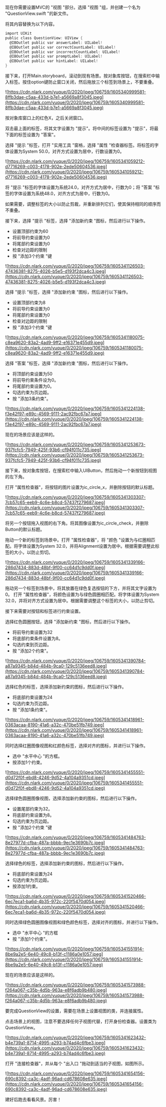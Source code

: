 现在你需要设置MVC的 "视图 "部分。选择 "视图 "组，并创建一个名为 "QuestionView.swift "的新文件。

将其内容替换为以下内容。

```objectivec
import UIKit
public class QuestionView: UIView {
  @IBOutlet public var answerLabel: UILabel!
  @IBOutlet public var correctCountLabel: UILabel!
  @IBOutlet public var incorrectCountLabel: UILabel!
  @IBOutlet public var promptLabel: UILabel!
  @IBOutlet public var hintLabel: UILabel!
}
```

接下来，打开Main.storyboard，滚动到现有场景。按对象库按钮，在搜索栏中输入标签。按住option键防止窗口关闭，然后拖放三个标签到场景上，不要重叠。

![https://cdn.nlark.com/yuque/0/2020/jpeg/106759/1605340999581-8ffb3dae-c5aa-433d-b7e1-a5669a8f3045.jpeg](https://cdn.nlark.com/yuque/0/2020/jpeg/106759/1605340999581-8ffb3dae-c5aa-433d-b7e1-a5669a8f3045.jpeg)

按对象库窗口上的红色X，之后关闭窗口。

双击最上面的标签，将其文字设置为 "提示"。将中间的标签设置为 "提示"，将最下面的标签设置为 "答案"。

选择 "提示 "标签，打开 "实用工具 "窗格，选择 "属性 "检查器标签。将标签的字体设置为System 50.0，对齐方式设置为居中，行数设置为0。

![https://cdn.nlark.com/yuque/0/2020/jpeg/106759/1605341059212-d7716269-c003-4178-902e-2ede50604536.jpeg](https://cdn.nlark.com/yuque/0/2020/jpeg/106759/1605341059212-d7716269-c003-4178-902e-2ede50604536.jpeg)

将 "提示 "标签的字体设置为系统24.0，对齐方式为居中，行数为0；将 "答案 "标签的字体设置为系统48.0，对齐方式为居中，行数为0。

如果需要，调整标签的大小以防止剪裁，并重新排列它们，使其保持相同的顺序而不重叠。

接下来，选择 "提示 "标签，选择 "添加新约束 "图标，然后进行以下操作。

- 设置顶部约束为60
- 将前导约束设置为0
- 将尾部约束设置为0
- 检查对边距的限制
- 按 "添加3个约束 "键

![https://cdn.nlark.com/yuque/0/2020/jpeg/106759/1605341126503-47436381-8275-4026-b5e5-d193f2dca4c3.jpeg](https://cdn.nlark.com/yuque/0/2020/jpeg/106759/1605341126503-47436381-8275-4026-b5e5-d193f2dca4c3.jpeg)

选择 "提示 "标签，选择 "添加新约束 "图标，然后进行以下操作。

- 设置顶部约束为8
- 将前导约束设置为0
- 将尾部约束设置为0
- 检查对边距的限制
- 按 "添加3个约束 "键

![https://cdn.nlark.com/yuque/0/2020/jpeg/106759/1605341180075-c8ea9620-83a2-4ad9-9ff2-e16371e455d9.jpeg](https://cdn.nlark.com/yuque/0/2020/jpeg/106759/1605341180075-c8ea9620-83a2-4ad9-9ff2-e16371e455d9.jpeg)

选择 "答案 "标签，选择 "添加新约束 "图标，然后进行以下操作。

- 将顶部约束设置为50
- 将前导约束条件设为0。
- 将尾部约束设置为0。
- 勾选约束为页边距。
- 按 "添加3条约束"。

![https://cdn.nlark.com/yuque/0/2020/jpeg/106759/1605341224138-f3e42f97-e89c-4569-9111-2ac92fbc67a7.jpeg](https://cdn.nlark.com/yuque/0/2020/jpeg/106759/1605341224138-f3e42f97-e89c-4569-9111-2ac92fbc67a7.jpeg)

现在的场景应该是这样的。

![https://cdn.nlark.com/yuque/0/2020/jpeg/106759/1605341253673-937fcfc5-7949-425f-93b6-cf94f011c735.jpeg](https://cdn.nlark.com/yuque/0/2020/jpeg/106759/1605341253673-937fcfc5-7949-425f-93b6-cf94f011c735.jpeg)

接下来，按对象库按钮，在搜索栏中输入UIButton，然后拖动一个新按钮到视图的左下角。

打开 "属性检查器"，将按钮的图片设置为ic_circle_x，并删除按钮的默认标题。

![https://cdn.nlark.com/yuque/0/2020/jpeg/106759/1605341303307-7cb57c65-eeb9-4c6e-b8cd-57437f279687.jpeg](https://cdn.nlark.com/yuque/0/2020/jpeg/106759/1605341303307-7cb57c65-eeb9-4c6e-b8cd-57437f279687.jpeg)

将另一个按钮拖入视图的右下角。将其图像设置为ic_circle_check，并删除Button的默认标题。

拖动一个新的标签到场景中。打开 "属性检查器"，将 "颜色 "设置为与红圈相匹配。将字体设置为System 32.0，并将Alignment设置为居中。根据需要调整此标签的大小，以防止剪切。

![https://cdn.nlark.com/yuque/0/2020/jpeg/106759/1605341339166-286d7434-883d-48bf-9f00-cc64d1c9dd0f.jpeg](https://cdn.nlark.com/yuque/0/2020/jpeg/106759/1605341339166-286d7434-883d-48bf-9f00-cc64d1c9dd0f.jpeg)

拖动另一个标签到场景中，将其放置在绿色复选按钮的下方，并将其文字设置为0。 打开 "属性检查器"，将颜色设置为与绿色圆圈相匹配。将字体设置为System 32.0，并将对齐方式设置为居中。根据需要调整这个标签的大小，以防止剪切。

接下来需要对按钮和标签进行约束设置。

选择红色圆圈按钮，选择 "添加新约束 "图标，然后进行以下操作。

- 将前导约束设置为32
- 将底部约束条件设置为8。
- 勾选约束到页边距。
- 按 "添加2个约束"。

![https://cdn.nlark.com/yuque/0/2020/jpeg/106759/1605341390784-a87a9345-b84d-484b-9ca0-129c5136eed8.jpeg](https://cdn.nlark.com/yuque/0/2020/jpeg/106759/1605341390784-a87a9345-b84d-484b-9ca0-129c5136eed8.jpeg)

选择红色的标签，选择添加新约束的图标，然后进行以下操作。

- 将底部约束设置为24
- 勾选约束为页边距。
- 按 "添加1条约束"。

![https://cdn.nlark.com/yuque/0/2020/jpeg/106759/1605341418961-0363acaa-8190-41a6-a32c-470be51fb749.jpeg](https://cdn.nlark.com/yuque/0/2020/jpeg/106759/1605341418961-0363acaa-8190-41a6-a32c-470be51fb749.jpeg)

同时选择红圈图像视图和红颜色标签，选择对齐的图标，并进行以下操作。

- 选中 "水平中心 "的方框。
- 按添加1个约束。

![https://cdn.nlark.com/yuque/0/2020/jpeg/106759/1605341455551-d0d72f0f-ebd8-4246-9d52-4a104a9351cd.jpeg](https://cdn.nlark.com/yuque/0/2020/jpeg/106759/1605341455551-d0d72f0f-ebd8-4246-9d52-4a104a9351cd.jpeg)

选择绿色圆圈图像视图，选择添加新约束的图标，然后进行以下操作。

- 设置尾部约束为32。
- 将底部约束设置为8。
- 勾选约束为页边距。
- 按 "添加2个约束 "键

![https://cdn.nlark.com/yuque/0/2020/jpeg/106759/1605341484763-8e27977d-cfba-487a-bbbb-9ec1e3690b7c.jpeg](https://cdn.nlark.com/yuque/0/2020/jpeg/106759/1605341484763-8e27977d-cfba-487a-bbbb-9ec1e3690b7c.jpeg)

选择绿色的标签，选择添加新约束的图标，然后进行以下操作。

- 将底部约束设置为24
- 勾选约束为页边距。
- 按添加1约束。

![https://cdn.nlark.com/yuque/0/2020/jpeg/106759/1605341520466-6ec7eca1-ba6d-4b35-972c-220f5470d054.jpeg](https://cdn.nlark.com/yuque/0/2020/jpeg/106759/1605341520466-6ec7eca1-ba6d-4b35-972c-220f5470d054.jpeg)

同时选择绿色圆圈图像视图和绿色颜色标签，选择对齐的图标，并进行以下操作。

- 选中 "水平中心 "的方框
- 按 "添加1个约束"。

![https://cdn.nlark.com/yuque/0/2020/jpeg/106759/1605341551914-8be9a2e5-6e40-49c8-b13f-c1186a0e1057.jpeg](https://cdn.nlark.com/yuque/0/2020/jpeg/106759/1605341551914-8be9a2e5-6e40-49c8-b13f-c1186a0e1057.jpeg)

现在的场景应该是这样的。

![https://cdn.nlark.com/yuque/0/2020/jpeg/106759/1605341573988-f264a067-c35b-4d5b-963a-e8f6adb9b480.jpeg](https://cdn.nlark.com/yuque/0/2020/jpeg/106759/1605341573988-f264a067-c35b-4d5b-963a-e8f6adb9b480.jpeg)

要完成QuestionView的设置，需要在场景上设置视图的类，并连接属性。

点击场景上的视图，注意不要选择任何子视图代替，打开身份检查器。设置类为QuestionView。

![https://cdn.nlark.com/yuque/0/2020/jpeg/106759/1605341623432-b4e739a1-8714-4995-a293-b74ad4c6fbe3.jpeg](https://cdn.nlark.com/yuque/0/2020/jpeg/106759/1605341623432-b4e739a1-8714-4995-a293-b74ad4c6fbe3.jpeg)

打开 "连接检查器"，并从每个 "出入口 "拖动到适当的子视图，如图所示。

![https://cdn.nlark.com/yuque/0/2020/jpeg/106759/1605341654156-690c8392-ca3c-4adf-96ad-cd678608e635.jpeg](https://cdn.nlark.com/yuque/0/2020/jpeg/106759/1605341654156-690c8392-ca3c-4adf-96ad-cd678608e635.jpeg)

建好后跑去看看风景。厉害！